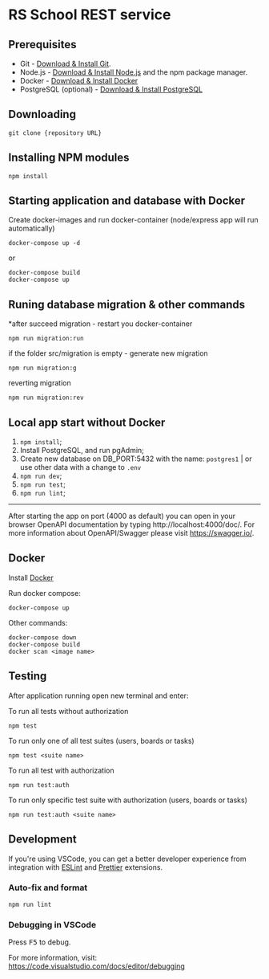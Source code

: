 # RS School REST service

## Prerequisites

- Git - [Download & Install Git](https://git-scm.com/downloads).
- Node.js - [Download & Install Node.js](https://nodejs.org/en/download/) and the npm package manager.
- Docker - [Download & Install Docker](https://docs.docker.com/engine/install/)
- PostgreSQL (optional) - [Download & Install PostgreSQL](https://www.postgresql.org/download/)

## Downloading

```
git clone {repository URL}
```

## Installing NPM modules

```
npm install
```

## Starting application and database with Docker
Create docker-images and run docker-container (node/express app will run automatically)

```
docker-compose up -d
```
or
```
docker-compose build
docker-compose up
```

## Runing database migration & other commands
*after succeed migration - restart you docker-container
```
npm run migration:run
```

if the folder src/migration is empty - generate new migration
```
npm run migration:g
```

reverting migration
```
npm run migration:rev
```

## Local app start without Docker

1. `npm install`;
2. Install PostgreSQL, and run pgAdmin;
3. Create new database on DB_PORT:5432 with the name: `postgres1` | or use other data with a change to `.env`
4. `npm run dev`;
5. `npm run test`;
6. `npm run lint`;

--------------------------------

After starting the app on port (4000 as default) you can open
in your browser OpenAPI documentation by typing http://localhost:4000/doc/.
For more information about OpenAPI/Swagger please visit https://swagger.io/.

## Docker

Install [Docker](https://docs.docker.com/engine/install/)

Run docker compose:

```
docker-compose up
```
Other commands:

```
docker-compose down
docker-compose build
docker scan <image name>
```

## Testing

After application running open new terminal and enter:

To run all tests without authorization

```
npm test
```

To run only one of all test suites (users, boards or tasks)

```
npm test <suite name>
```

To run all test with authorization

```
npm run test:auth
```

To run only specific test suite with authorization (users, boards or tasks)

```
npm run test:auth <suite name>
```

## Development

If you're using VSCode, you can get a better developer experience from integration with [ESLint](https://marketplace.visualstudio.com/items?itemName=dbaeumer.vscode-eslint) and [Prettier](https://marketplace.visualstudio.com/items?itemName=esbenp.prettier-vscode) extensions.

### Auto-fix and format

```
npm run lint
```

### Debugging in VSCode

Press <kbd>F5</kbd> to debug.

For more information, visit: https://code.visualstudio.com/docs/editor/debugging
